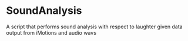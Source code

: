 # SoundAnalysis
A script that performs sound analysis with respect to laughter given data output from iMotions and audio wavs
